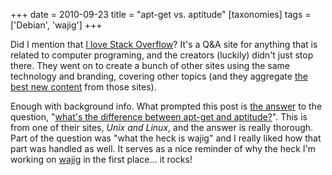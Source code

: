+++
date = 2010-09-23
title = "apt-get vs. aptitude"
[taxonomies]
tags = ['Debian', 'wajig']
+++

Did I mention that [I love Stack Overflow]? It's a Q&A site for
anything that is related to computer programing, and the creators
(luckily) didn't just stop there. They went on to create a bunch of
other sites using the same technology and branding, covering other
topics (and they aggregate [the best new content] from those sites).

Enough with background info. What prompted this post is [the answer] to
the question, "[what's the difference between apt-get and
aptitude?]". This is from one of their sites, *Unix and Linux*, and the
answer is really thorough. Part of the question was "what the heck is
wajig" and I really liked how that part was handled as well. It serves
as a nice reminder of why the heck I'm working on [wajig] in the first
place... it rocks!

  [I love Stack Overflow]: http://tshepang.net/stack-overflow-rocks-hard
  [the best new content]: http://stackexchange.com
  [the answer]: http://unix.stackexchange.com/questions/767/what-is-the-real-difference-between-apt-get-and-aptitude-how-about-wajig/935#935
  [what's the difference between apt-get and aptitude?]: http://unix.stackexchange.com/questions/767/what-is-the-real-difference-between-apt-get-and-aptitude-how-about-wajig
  [wajig]: http://code.google.com/p/wajig/
